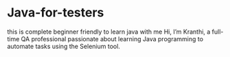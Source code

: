 # Java-for-testers
this is complete beginner friendly to learn java with me 
Hi, I’m Kranthi, a full-time QA professional passionate about learning Java programming to automate tasks using the Selenium tool.
